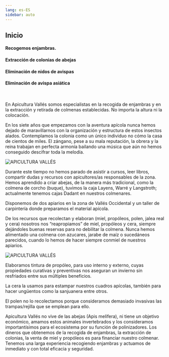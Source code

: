 ```yaml
---
lang: es-ES
sidebar: auto
---
```


## Inicio

#### Recogemos enjambras.
#### Extracción de colonias de abejas
#### Eliminación de nidos de avispas
#### Eliminación de avispa asiática

<br>

En Apicultura Vallés somos especialistas en la recogida de enjambras y en la extracción y retirada de colmenas establecidas. No importa la altura ni la colocación.
 

En los siete años que empezamos con la aventura apícola nunca hemos dejado de maravillarnos con la organización y estructura de estos insectos alados. Contemplamos la colonia como un único individuo no cómo la casa de cientos de miles. El zángano, pese a su mala reputación, la obrera y la reina trabajan en perfecta armonía bailando una música que aún no hemos conseguido descifrar toda la melodía.

![APICULTURA VALLÉS](/img/dani.jpeg)

Durante este tiempo no hemos parado de asistir a cursos, leer libros, compartir dudas y recursos con apicultores/as responsables de la zona. Hemos aprendido a criar abejas, de la manera más tradicional, como la colmena de corcho (buque), tuvimos la caja Layens, Warré y Langstroth; actualmente tenemos cajas Dadant en nuestros colmenares.

Disponemos de dos apiarios en la zona de Vallés Occidental y un taller de carpintería donde preparamos el material apícola.

De los recursos que recolectan y elaboran (miel, propóleos, polen, jalea real y cera) nosotros nos “reapropiamos” de miel, propóleos y cera, siempre dejándoles buenas reservas para no debilitar la colmena. Nunca hemos alimentado una colmena con azucares, jarabe de maíz o sucedáneos parecidos, cuando lo hemos de hacer siempre conmiel de nuestros apiarios.

![APICULTURA VALLÉS](/img/altura.jpeg)

Elaboramos tintura de propóleo, para uso interno y externo, cuyas propiedades curativas y preventivas nos aseguran un invierno sin resfriados entre sus múltiples beneficios.

La cera la usamos para estampar nuestros cuadros apícolas, también para hacer ungüentos como la sanjuanera entre otros.

El polen no lo recolectamos porque consideramos demasiado invasivas las trampas/rejilla que se emplean para ello.

Apicultura Vallés no vive de las abejas (Apis melífera), ni tiene un objetivo económico, amamos estos animales invertebrados y los consideramos importantísimos para el ecosistema por su función de polinizadores. Los dineros que obtenemos de la recogida de enjambras, la extracción de colonias, la venta de miel y propóleos es para financiar nuestro colmenar. Tenemos una larga experiencia recogiendo enjambras y actuamos de inmediato y con total eficacia y seguridad.